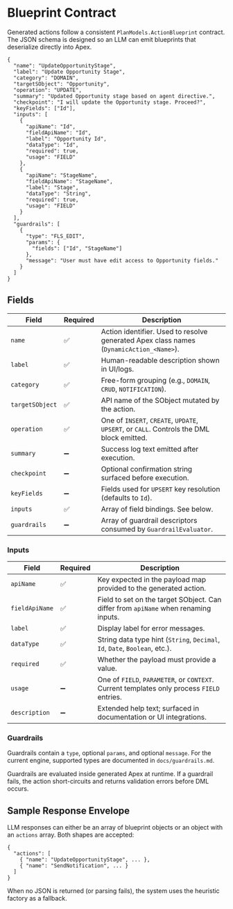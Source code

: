 # Blueprint Contract

Generated actions follow a consistent `PlanModels.ActionBlueprint` contract. The JSON schema is designed so an LLM can emit blueprints that deserialize directly into Apex.

```jsonc
{
  "name": "UpdateOpportunityStage",
  "label": "Update Opportunity Stage",
  "category": "DOMAIN",
  "targetSObject": "Opportunity",
  "operation": "UPDATE",
  "summary": "Updated Opportunity stage based on agent directive.",
  "checkpoint": "I will update the Opportunity stage. Proceed?",
  "keyFields": ["Id"],
  "inputs": [
    {
      "apiName": "Id",
      "fieldApiName": "Id",
      "label": "Opportunity Id",
      "dataType": "Id",
      "required": true,
      "usage": "FIELD"
    },
    {
      "apiName": "StageName",
      "fieldApiName": "StageName",
      "label": "Stage",
      "dataType": "String",
      "required": true,
      "usage": "FIELD"
    }
  ],
  "guardrails": [
    {
      "type": "FLS_EDIT",
      "params": {
        "fields": ["Id", "StageName"]
      },
      "message": "User must have edit access to Opportunity fields."
    }
  ]
}
```

## Fields

| Field | Required | Description |
|-------|----------|-------------|
| `name` | ✅ | Action identifier. Used to resolve generated Apex class names (`DynamicAction_<Name>`). |
| `label` | ✅ | Human-readable description shown in UI/logs. |
| `category` | ✅ | Free-form grouping (e.g., `DOMAIN`, `CRUD`, `NOTIFICATION`). |
| `targetSObject` | ✅ | API name of the SObject mutated by the action. |
| `operation` | ✅ | One of `INSERT`, `CREATE`, `UPDATE`, `UPSERT`, or `CALL`. Controls the DML block emitted. |
| `summary` | ➖ | Success log text emitted after execution. |
| `checkpoint` | ➖ | Optional confirmation string surfaced before execution. |
| `keyFields` | ➖ | Fields used for `UPSERT` key resolution (defaults to `Id`). |
| `inputs` | ✅ | Array of field bindings. See below. |
| `guardrails` | ➖ | Array of guardrail descriptors consumed by `GuardrailEvaluator`. |

### Inputs

| Field | Required | Description |
|-------|----------|-------------|
| `apiName` | ✅ | Key expected in the payload map provided to the generated action. |
| `fieldApiName` | ✅ | Field to set on the target SObject. Can differ from `apiName` when renaming inputs. |
| `label` | ✅ | Display label for error messages. |
| `dataType` | ✅ | String data type hint (`String`, `Decimal`, `Id`, `Date`, `Boolean`, etc.). |
| `required` | ✅ | Whether the payload must provide a value. |
| `usage` | ➖ | One of `FIELD`, `PARAMETER`, or `CONTEXT`. Current templates only process `FIELD` entries. |
| `description` | ➖ | Extended help text; surfaced in documentation or UI integrations. |

### Guardrails

Guardrails contain a `type`, optional `params`, and optional `message`. For the current engine, supported types are documented in `docs/guardrails.md`.

Guardrails are evaluated inside generated Apex at runtime. If a guardrail fails, the action short-circuits and returns validation errors before DML occurs.

## Sample Response Envelope

LLM responses can either be an array of blueprint objects or an object with an `actions` array. Both shapes are accepted:

```jsonc
{
  "actions": [
    { "name": "UpdateOpportunityStage", ... },
    { "name": "SendNotification", ... }
  ]
}
```

When no JSON is returned (or parsing fails), the system uses the heuristic factory as a fallback.
